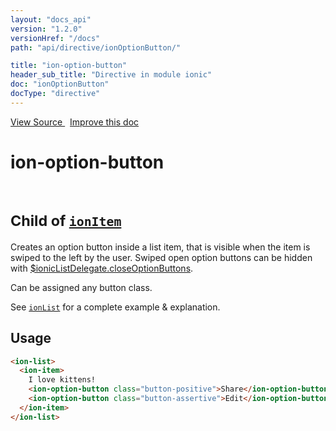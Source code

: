 ```yaml
---
layout: "docs_api"
version: "1.2.0"
versionHref: "/docs"
path: "api/directive/ionOptionButton/"

title: "ion-option-button"
header_sub_title: "Directive in module ionic"
doc: "ionOptionButton"
docType: "directive"
---
```


<div class="improve-docs">
  <a href='http://github.com/driftyco/ionic/tree/1.x/js/angular/directive/itemOptionButton.js#L4'>
    View Source
  </a>
  &nbsp;
  <a href='http://github.com/driftyco/ionic/edit/1.x/js/angular/directive/itemOptionButton.js#L4'>
    Improve this doc
  </a>
</div>




<h1 class="api-title">

  ion-option-button


<br />
<small>
  Child of <a href="/docs/api/directive/ionItem/"><code>ionItem</code></a>
</small>


</h1>





Creates an option button inside a list item, that is visible when the item is swiped
to the left by the user.  Swiped open option buttons can be hidden with
<a href="/docs/api/service/$ionicListDelegate/#closeOptionButtons">$ionicListDelegate.closeOptionButtons</a>.

Can be assigned any button class.

See <a href="/docs/api/directive/ionList/"><code>ionList</code></a> for a complete example & explanation.








  
<h2 id="usage">Usage</h2>
  
```html
<ion-list>
  <ion-item>
    I love kittens!
    <ion-option-button class="button-positive">Share</ion-option-button>
    <ion-option-button class="button-assertive">Edit</ion-option-button>
  </ion-item>
</ion-list>
```
  
  

  





